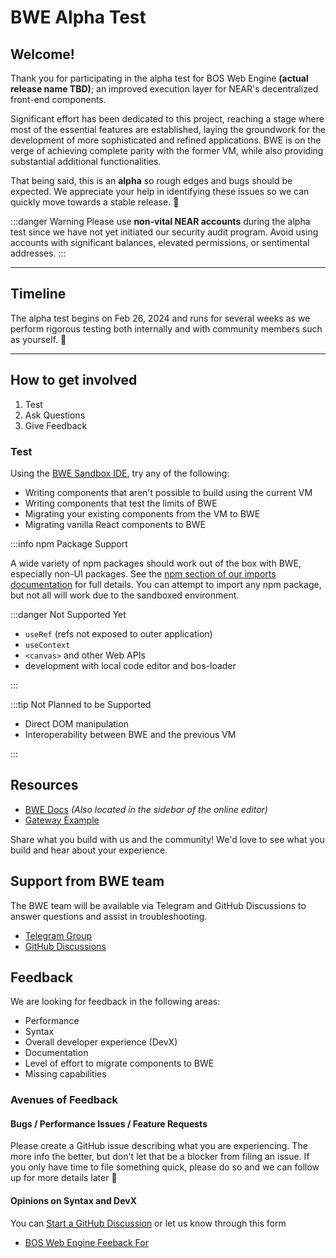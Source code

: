 # BWE Alpha Test

## Welcome!

Thank you for participating in the alpha test for BOS Web Engine **(actual release name TBD)**; an improved execution layer for NEAR's decentralized front-end components. 

Significant effort has been dedicated to this project, reaching a stage where most of the essential features are established, laying the groundwork for the development of more sophisticated and refined applications. BWE is on the verge of achieving complete parity with the former VM, while also providing substantial additional functionalities.

That being said, this is an **alpha** so rough edges and bugs should be expected. We appreciate your help in identifying these issues so we can quickly move towards a stable release. 🙏

:::danger Warning
Please use **non-vital NEAR accounts** during the alpha test since we have not yet initiated our security audit program. Avoid using accounts with significant balances, elevated permissions, or sentimental addresses.
:::

---

## Timeline

The alpha test begins on Feb 26, 2024 and runs for several weeks as we perform rigorous testing both internally and with community members such as yourself. 🙏 

---

## How to get involved 

1) Test 
2) Ask Questions
3) Give Feedback

### Test

Using the [BWE Sandbox IDE](https://bwe-sandbox.near.dev), try any of the following:

- Writing components that aren't possible to build using the current VM
- Writing components that test the limits of BWE
- Migrating your existing components from the VM to BWE
- Migrating vanilla React components to BWE

:::info npm Package Support

A wide variety of npm packages should work out of the box with BWE, especially non-UI packages. See the [npm section of our imports   documentation](/docs/building-decentralized-frontends/imports#npm) for full details. You can attempt to import any npm package, but not all will work due to the sandboxed environment.


:::danger Not Supported Yet

 - `useRef` (refs not exposed to outer application)
 - `useContext`
 - `<canvas>` and other Web APIs
 - development with local code editor and bos-loader

 :::

:::tip Not Planned to be Supported

- Direct DOM manipulation
- Interoperability between BWE and the previous VM

:::


## Resources


- [BWE Docs](https://bwe-docs.near.dev) _(Also located in the sidebar of the online editor)_
- [Gateway Example](https://bwe.near.dev)


Share what you build with us and the community! We'd love to see what you build and hear about your experience.

## Support from BWE team

The BWE team will be available via Telegram and GitHub Discussions to answer questions and assist in troubleshooting.

- [Telegram Group](https://t.me/+IlVl5uEsGH83YTEx)
- [GitHub Discussions](https://github.com/near/bos-web-engine/discussions)

## Feedback

We are looking for feedback in the following areas:
- Performance
- Syntax
- Overall developer experience (DevX)
- Documentation
- Level of effort to migrate components to BWE
- Missing capabilities

### Avenues of Feedback

#### Bugs / Performance Issues / Feature Requests

Please create a GitHub issue describing what you are experiencing. The more info the better, but don't let that be a blocker from filing an issue. If you only have time to file something quick, please do so and we can follow up for more details later :slightly_smiling_face: 

#### Opinions on Syntax and DevX

You can [Start a GitHub Discussion](https://github.com/near/bos-web-engine/discussions/new?category=misc) or let us know through this form

- [BOS Web Engine Feeback For ](https://forms.gle/5w16G5wix4ezWx4y5)